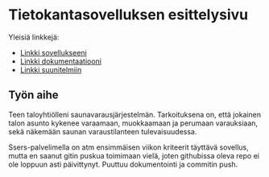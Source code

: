 # Tietokantasovelluksen esittelysivu

Yleisiä linkkejä:

* [Linkki sovellukseeni](http://tuosalme.users.cs.helsinki.fi/tsohasaunapp/)
* [Linkki dokumentaatiooni](https://github.com/Merloni/Tsoha-Bootstrap/blob/master/doc/dokumentaatio.pdf)
* [Linkki suunitelmiin](https://github.com/Merloni/Tsoha-Bootstrap/blob/master/doc/suunnitelmat.md)

## Työn aihe

Teen taloyhtiölleni saunavarausjärjestelmän. Tarkoituksena on, että jokainen talon asunto kykenee varaamaan, muokkaamaan ja perumaan varauksiaan, sekä näkemään saunan varaustilanteen tulevaisuudessa.



Ssers-palvelimella on atm ensimmäisen viikon kriteerit täyttävä sovellus, mutta en saanut gitin puskua toimimaan vielä, joten githubissa oleva repo ei ole loppuun asti päivittynyt. Puuttuu dokumentointi ja commitin push.
